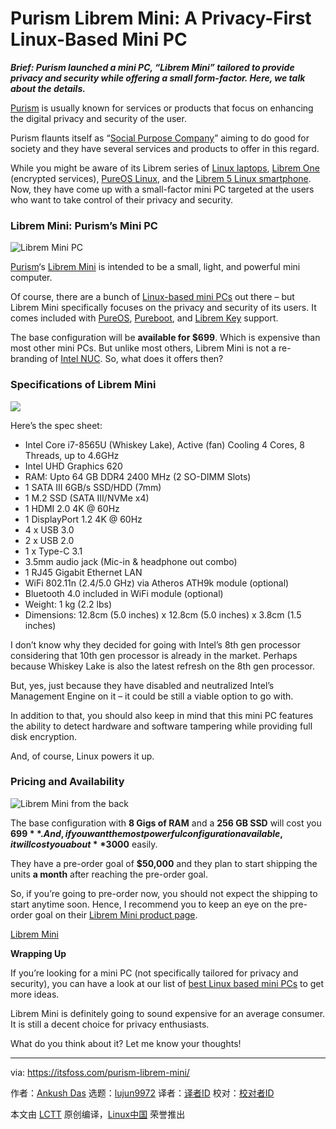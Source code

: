 [#]: collector: (lujun9972)
[#]: translator: ( )
[#]: reviewer: ( )
[#]: publisher: ( )
[#]: url: ( )
[#]: subject: (Purism Librem Mini: A Privacy-First Linux-Based Mini PC)
[#]: via: (https://itsfoss.com/purism-librem-mini/)
[#]: author: (Ankush Das https://itsfoss.com/author/ankush/)

Purism Librem Mini: A Privacy-First Linux-Based Mini PC
======

_**Brief: Purism launched a mini PC, “Librem Mini” tailored to provide privacy and security while offering a small form-factor. Here, we talk about the details.**_

[Purism][1] is usually known for services or products that focus on enhancing the digital privacy and security of the user.

Purism flaunts itself as “[Social Purpose Company][2]” aiming to do good for society and they have several services and products to offer in this regard.

While you might be aware of its Librem series of [Linux laptops][3], [Librem One][4] (encrypted services), [PureOS Linux][5], and the [Librem 5 Linux smartphone][6]. Now, they have come up with a small-factor mini PC targeted at the users who want to take control of their privacy and security.

### Librem Mini: Purism’s Mini PC

![Librem Mini PC][7]

[Purism][1]‘s [Librem Mini][8] is intended to be a small, light, and powerful mini computer.

Of course, there are a bunch of [Linux-based mini PCs][9] out there – but Librem Mini specifically focuses on the privacy and security of its users. It comes included with [PureOS][5], [Pureboot][10], and [Librem Key][11] support.

The base configuration will be **available for $699**. Which is expensive than most other mini PCs. But unlike most others, Librem Mini is not a re-branding of [Intel NUC][12]. So, what does it offers then?

### Specifications of Librem Mini

![][13]

Here’s the spec sheet:

  * Intel Core i7-8565U (Whiskey Lake), Active (fan) Cooling
4 Cores, 8 Threads, up to 4.6GHz
  * Intel UHD Graphics 620
  * RAM: Upto 64 GB DDR4 2400 MHz (2 SO-DIMM Slots)
  * 1 SATA III 6GB/s SSD/HDD (7mm)
  * 1 M.2 SSD (SATA III/NVMe x4)
  * 1 HDMI 2.0 4K @ 60Hz
  * 1 DisplayPort 1.2 4K @ 60Hz
  * 4 x USB 3.0
  * 2 x USB 2.0
  * 1 x Type-C 3.1
  * 3.5mm audio jack (Mic-in &amp; headphone out combo)
  * 1 RJ45 Gigabit Ethernet LAN
  * WiFi 802.11n (2.4/5.0 GHz) via Atheros ATH9k module (optional)
  * Bluetooth 4.0 included in WiFi module (optional)
  * Weight: 1 kg (2.2 lbs)
  * Dimensions: 12.8cm (5.0 inches) x 12.8cm (5.0 inches) x 3.8cm (1.5 inches)



I don’t know why they decided for going with Intel’s 8th gen processor considering that 10th gen processor is already in the market. Perhaps because Whiskey Lake is also the latest refresh on the 8th gen processor.

But, yes, just because they have disabled and neutralized Intel’s Management Engine on it – it could be still a viable option to go with.

In addition to that, you should also keep in mind that this mini PC features the ability to detect hardware and software tampering while providing full disk encryption.

And, of course, Linux powers it up.

### Pricing and Availability

![Librem Mini from the back][14]

The base configuration with **8 Gigs of RAM** and a **256 GB SSD** will cost you **$699**. And, if you want the most powerful configuration available, it will cost you about **$3000** easily.

They have a pre-order goal of **$50,000** and they plan to start shipping the units **a month** after reaching the pre-order goal.

So, if you’re going to pre-order now, you should not expect the shipping to start anytime soon. Hence, I recommend you to keep an eye on the pre-order goal on their [Librem Mini product page][8].

[Librem Mini][15]

**Wrapping Up**

If you’re looking for a mini PC (not specifically tailored for privacy and security), you can have a look at our list of [best Linux based mini PCs][9] to get more ideas.

Librem Mini is definitely going to sound expensive for an average consumer. It is still a decent choice for privacy enthusiasts.

What do you think about it? Let me know your thoughts!

--------------------------------------------------------------------------------

via: https://itsfoss.com/purism-librem-mini/

作者：[Ankush Das][a]
选题：[lujun9972][b]
译者：[译者ID](https://github.com/译者ID)
校对：[校对者ID](https://github.com/校对者ID)

本文由 [LCTT](https://github.com/LCTT/TranslateProject) 原创编译，[Linux中国](https://linux.cn/) 荣誉推出

[a]: https://itsfoss.com/author/ankush/
[b]: https://github.com/lujun9972
[1]: https://puri.sm/
[2]: https://puri.sm/about/social-purpose/
[3]: https://itsfoss.com/get-linux-laptops/
[4]: https://itsfoss.com/librem-one/
[5]: https://itsfoss.com/pureos-convergence/
[6]: https://itsfoss.com/librem-linux-phone/
[7]: https://i1.wp.com/itsfoss.com/wp-content/uploads/2020/03/librem-mini-pc.png?ssl=1
[8]: https://puri.sm/products/librem-mini/
[9]: https://itsfoss.com/linux-based-mini-pc/
[10]: https://docs.puri.sm/PureBoot.html
[11]: https://puri.sm/products/librem-key/
[12]: https://itsfoss.com/intel-nuc-essential-accessories/
[13]: https://i2.wp.com/itsfoss.com/wp-content/uploads/2020/03/librem-mini-pc-1.png?ssl=1
[14]: https://i0.wp.com/itsfoss.com/wp-content/uploads/2020/03/librem-mini-back.png?ssl=1
[15]: https://shop.puri.sm/shop/librem-mini/
